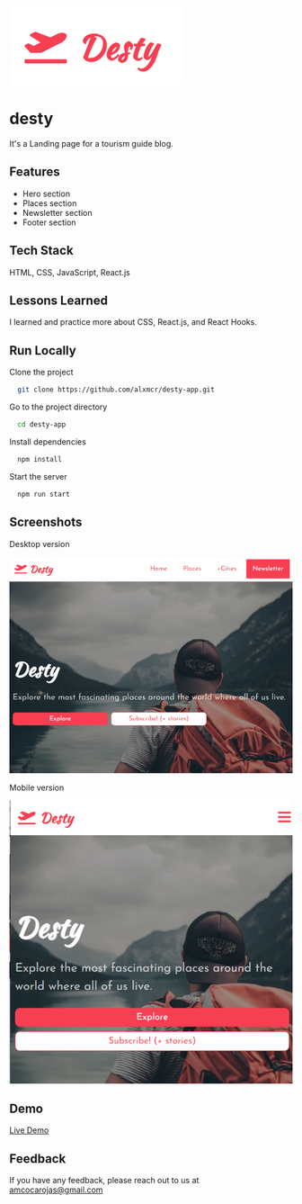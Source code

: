 ![Logo](https://raw.githubusercontent.com/alxmcr/desty-app/main/public/logo-desty.png?token=ACCJR2P54DDQLWMGL5KWAADASV53I)

# desty

It's a Landing page for a tourism guide blog.


## Features

- Hero section
- Places section
- Newsletter section
- Footer section

  
## Tech Stack

HTML, CSS, JavaScript, React.js

## Lessons Learned

I learned and practice more about CSS, React.js, and React Hooks.

  
## Run Locally

Clone the project

```bash
  git clone https://github.com/alxmcr/desty-app.git
```

Go to the project directory

```bash
  cd desty-app
```

Install dependencies

```bash
  npm install
```

Start the server

```bash
  npm run start
```

  
## Screenshots

Desktop version

![Desktop Version](https://raw.githubusercontent.com/alxmcr/desty-app/main/screenshoots/desktop/desty-desktop.png?token=ACCJR2LLBHBGBF4CH5ELLPDASV53C)

Mobile version

![Mobile Version](https://raw.githubusercontent.com/alxmcr/desty-app/main/screenshoots/mobile/desty-mobile.png?token=ACCJR2PDHQHRIHYSUTF5P7LASV53O)
  
## Demo

[Live Demo](https://desty-app.netlify.app/)

  
## Feedback

If you have any feedback, please reach out to us at amcocarojas@gmail.com

  